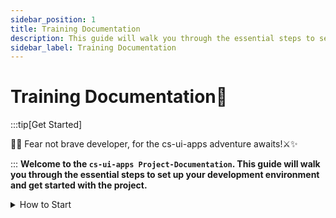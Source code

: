 ```yaml
---
sidebar_position: 1
title: Training Documentation
description: This guide will walk you through the essential steps to set up your development environment and get started with the project.
sidebar_label: Training Documentation
---
```


# Training Documentation📖

:::tip[Get Started]

💪🏽 Fear not brave developer, for the cs-ui-apps adventure awaits!⚔️✨

:::
**Welcome to the `cs-ui-apps Project-Documentation`. This guide will walk you through the essential steps to set up your development environment and get started with the project.**

<details>
  <summary>How to Start</summary>
  <div>
    <div>💡 To begin, you'll need authorization to access the GitLab repository.
    Once authorized, you can clone the repository and make changes.</div>
    <br/>
    <!-- <details>
      <summary>
        Nested toggle! Some surprise inside...
      </summary>
      <div>😲😲😲😲😲</div>
    </details> -->
  </div>
</details>
